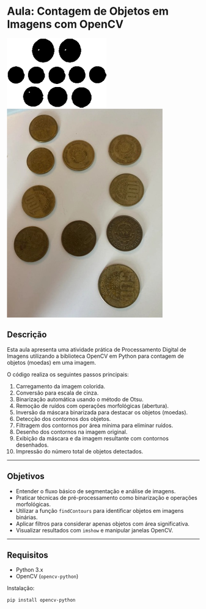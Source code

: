 # Aula: Contagem de Objetos em Imagens com OpenCV

![Máscara](images/mask.png)
![Moedas](images/moedas.jpg)

## Descrição
Esta aula apresenta uma atividade prática de Processamento Digital de Imagens utilizando a biblioteca OpenCV em Python para contagem de objetos (moedas) em uma imagem.

O código realiza os seguintes passos principais:
1. Carregamento da imagem colorida.
2. Conversão para escala de cinza.
3. Binarização automática usando o método de Otsu.
4. Remoção de ruídos com operações morfológicas (abertura).
5. Inversão da máscara binarizada para destacar os objetos (moedas).
6. Detecção dos contornos dos objetos.
7. Filtragem dos contornos por área mínima para eliminar ruídos.
8. Desenho dos contornos na imagem original.
9. Exibição da máscara e da imagem resultante com contornos desenhados.
10. Impressão do número total de objetos detectados.

---

## Objetivos
- Entender o fluxo básico de segmentação e análise de imagens.
- Praticar técnicas de pré-processamento como binarização e operações morfológicas.
- Utilizar a função `findContours` para identificar objetos em imagens binárias.
- Aplicar filtros para considerar apenas objetos com área significativa.
- Visualizar resultados com `imshow` e manipular janelas OpenCV.

---

## Requisitos
- Python 3.x
- OpenCV (`opencv-python`)

Instalação:
```bash
pip install opencv-python
